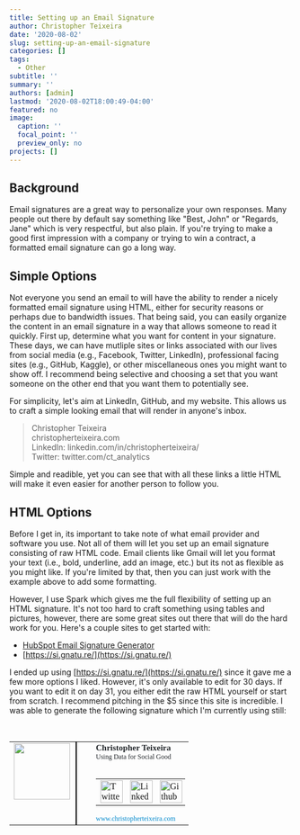 ```yaml
---
title: Setting up an Email Signature
author: Christopher Teixeira
date: '2020-08-02'
slug: setting-up-an-email-signature
categories: []
tags:
  - Other
subtitle: ''
summary: ''
authors: [admin]
lastmod: '2020-08-02T18:00:49-04:00'
featured: no
image:
  caption: ''
  focal_point: ''
  preview_only: no
projects: []
---
```


## Background

Email signatures are a great way to personalize your own responses. Many people out there by default say something like "Best, John" or "Regards, Jane" which is very respectful, but also plain. If you're trying to make a good first impression with a company or trying to win a contract, a formatted email signature can go a long way. 

## Simple Options

Not everyone you send an email to will have the ability to render a nicely formatted email signature using HTML, either for security reasons or perhaps due to bandwidth issues. That being said, you can easily organize the content in an email signature in a way that allows someone to read it quickly. First up, determine what you want for content in your signature. These days, we can have mutliple sites or links associated with our lives from social media (e.g., Facebook, Twitter, LinkedIn), professional facing sites (e.g., GitHub, Kaggle), or other miscellaneous ones you might want to show off. I recommend being selective and choosing a set that you want someone on the other end that you want them to potentially see. 

For simplicity, let's aim at LinkedIn, GitHub, and my website. This allows us to craft a simple looking email that will render in anyone's inbox.

>Christopher Teixeira <br>
>christopherteixeira.com <br>
>LinkedIn: linkedin.com/in/christopherteixeira/ <br>
>Twitter: twitter.com/ct_analytics <br>

Simple and readible, yet you can see that with all these links a little HTML will make it even easier for another person to follow you.

## HTML Options

Before I get in, its important to take note of what email provider and software you use. Not all of them will let you set up an email signature consisting of raw HTML code. Email clients like Gmail will let you format your text (i.e., bold, underline, add an image, etc.) but its not as flexible as you might like. If you're limited by that, then you can just work with the example above to add some formatting.

However, I use Spark which gives me the full flexibility of setting up an HTML signature. It's not too hard to craft something using tables and pictures, however, there are some great sites out there that will do the hard work for you. Here's a couple sites to get started with:

- [HubSpot Email Signature Generator](https://www.hubspot.com/email-signature-generator)
- [https://si.gnatu.re/](https://si.gnatu.re/)

I ended up using [https://si.gnatu.re/](https://si.gnatu.re/) since it gave me a few more options I liked. However, it's only available to edit for 30 days. If you want to edit it on day 31, you either edit the raw HTML yourself or start from scratch. I recommend pitching in the $5 since this site is incredible. I was able to generate the following signature which I'm currently using still:

<br>

<table width="300" cellspacing="0" cellpadding="0" border="0">
  <tr>
    <td style="vertical-align:top;padding-right:10px">
      <img style="border:none;"width="100"src="https://s1g.s3.amazonaws.com/43c4c2f551be55f253472cb3def28ceb.jpeg">
    </td>
    <td style="border-left:solid #000000 2px;" width="12"></td>
    <td style="vertical-align: top;text-align:left;color:#212529;font-size:12px;font-family:tahoma;;text-align:left">
      <span>
        <b>
          <span style="margin-right:5px;color:#212529;font-size:15px;font-family:tahoma">Christopher Teixeira</span>
        </b><br>
        <span style="margin-right:5px;color:#212529;font-size:12px;font-family:tahoma">Using Data for Social Good</span>
      </span>
      <br>
      <br>
      <table cellpadding="0" cellpadding="0" border="0">
        <tr>
          <td style="padding-right:5px">
            <a href="https://twitter.com/ct_analytics" style="display: inline-block;">
              <img width="40" height="40" src="https://s1g.s3.amazonaws.com/28597d480b109b5483f87cda4245435b.png" alt="Twitter" style="border:none;">
            </a>
          </td>
          <td style="padding-right:5px">
            <a href="https://linkedin.com/in/christopherteixeira" style="display: inline-block;">
              <img width="40" height="40" src="https://s1g.s3.amazonaws.com/affc8f54dec2b8991dc1e982f054d968.png" alt="LinkedIn (Personal)" style="border:none;">
            </a>
          </td>
          <td style="padding-right:5px">
            <a href="https://github.com/ct-analytics" style="display: inline-block;">
              <img width="40" height="40" src="https://s1g.s3.amazonaws.com/cedb8206a2a61cb5489bb6976efedf14.png" alt="Github" style="border:none;">
            </a>
          </td>
        </tr>
      </table>
      <a href="https://www.christopherteixeira.com" style="text-decoration:none;color:#0088CC;">www.christopherteixeira.com</a>
    </td>
  </tr>
</table>
